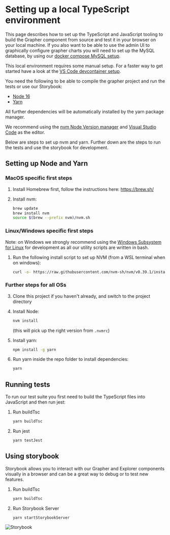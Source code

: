 # Setting up a local TypeScript environment

This page describes how to set up the TypeScript and JavaScript tooling to build the Grapher component from source and test it in your browser on your local machine. If you also want to be able to use the admin UI to graphically configure grapher charts you will need to set up the MySQL database, by using our [docker compose MySQL setup](docker-compose-mysql.md).

This local environment requires some manual setup. For a faster way to get started have a look at the [VS Code devcontainer setup](devcontainer-setup.md).

You need the following to be able to compile the grapher project and run the tests or use our Storybook:

-   [Node 16](https://nodejs.org/en/)
-   [Yarn](https://yarnpkg.com/)

All further dependencies will be automatically installed by the yarn package manager.

We recommend using the [nvm Node Version manager](https://github.com/nvm-sh/nvm) and [Visual Studio Code](https://code.visualstudio.com/) as the editor.

Below are steps to set up nvm and yarn. Further down are the steps to run the tests and use the storybook for development.

## Setting up Node and Yarn

### MacOS specific first steps

1. Install Homebrew first, follow the instructions here: <https://brew.sh/>
2. Install nvm:

    ```sh
    brew update
    brew install nvm
    source $(brew --prefix nvm)/nvm.sh
    ```

### Linux/Windows specific first steps

Note: on Windows we strongly recommend using the [Windows Subsystem for Linux](https://docs.microsoft.com/en-us/windows/wsl/about) for development as all our utility scripts are written in bash.

1. Run the following install script to set up NVM (from a WSL terminal when on windows):

    ```bash
    curl -o- https://raw.githubusercontent.com/nvm-sh/nvm/v0.39.1/install.sh | bash
    ```

### Further steps for all OSs

3. Clone this project if you haven't already, and switch to the project directory

4. Install Node:

    ```sh
    nvm install
    ```

    (this will pick up the right version from `.nvmrc`)

5. Install yarn:

    ```sh
    npm install -g yarn
    ```

6. Run yarn inside the repo folder to install dependencies:

    ```sh
    yarn
    ```

## Running tests

To run our test suite you first need to build the TypeScript files into JavaScript and then run jest:

1. Run buildTsc

    ```sh
    yarn buildTsc
    ```

2. Run jest

    ```sh
    yarn testJest
    ```

## Using storybook

Storybook allows you to interact with our Grapher and Explorer components visually in a browser and can be a great way to debug or to test new features.

1. Run buildTsc

    ```sh
    yarn buildTsc
    ```

2. Run Storybook Server

    ```sh
    yarn startStorybookServer
    ```

![Storybook](screenshots/storybook.png)
